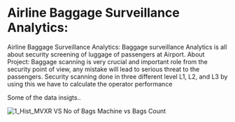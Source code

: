 # Airline Baggage Surveillance Analytics: 

Airline Baggage Surveillance Analytics: 
Baggage surveillance Analytics is all about security  screening  of luggage of passengers at Airport.
About Project: 
Baggage scanning is very crucial and important role from the security 	point of view, any mistake will lead to serious threat to the passengers. Security scanning done in three different level L1, L2, and L3 by using this we have to calculate the operator  performance


Some of the data insigts..


![1_Hist_MVXR VS No  of Bags](https://user-images.githubusercontent.com/87111271/132252015-fed5bc2d-df27-4ce0-b2a6-d813c0c9ad77.jpg)
Machine vs Bags Count



